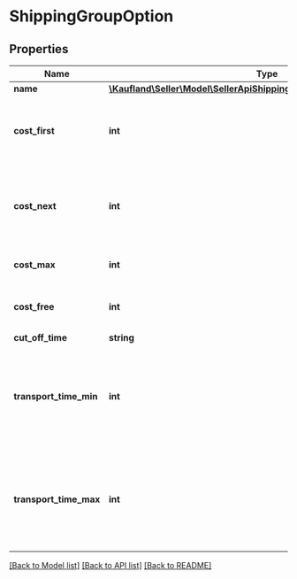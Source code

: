 # ShippingGroupOption

## Properties
Name | Type | Description | Notes
------------ | ------------- | ------------- | -------------
**name** | [**\Kaufland\Seller\Model\SellerApiShippingGroupRegionOptionNameEnum**](SellerApiShippingGroupRegionOptionNameEnum.md) |  | 
**cost_first** | **int** | Shipping cost for the first item of this shipping group. | 
**cost_next** | **int** | Shipping cost of all further items of this shipping group. | 
**cost_max** | **int** | Maximum shipping cost | 
**cost_free** | **int** | Order value from which shipping will be free. | 
**cut_off_time** | **string** |  | 
**transport_time_min** | **int** | Minimal time carrier needs from picking up the order until delivering it to the customer. | 
**transport_time_max** | **int** | Maximal time carrier needs from picking up the order until delivering it to the customer. | 

[[Back to Model list]](../../README.md#documentation-for-models) [[Back to API list]](../../README.md#documentation-for-api-endpoints) [[Back to README]](../../README.md)


